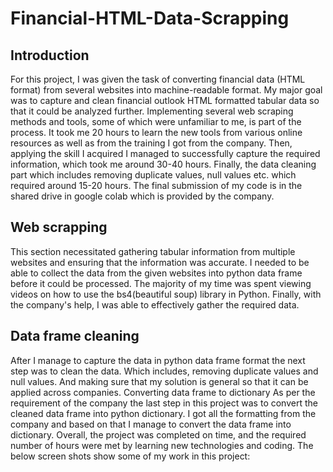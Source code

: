 # Financial-HTML-Data-Scrapping

## Introduction

For this project, I was given the task of converting financial data (HTML format) from several websites into machine-readable format. My major goal was to capture and clean financial outlook HTML formatted tabular data so that it could be analyzed further. Implementing several web scraping methods and tools, some of which were unfamiliar to me, is part of the process. It took me 20 hours to learn the new tools from various online resources as well as from the training I got from the company. Then, applying the skill I acquired I managed to successfully capture the required information, which took me around 30-40 hours. Finally, the data cleaning part which includes removing duplicate values, null values etc. which required around 15-20 hours. The final submission of my code is in the shared drive in google colab which is provided by the company.


## Web scrapping
This section necessitated gathering tabular information from multiple websites and ensuring that the information was accurate. I needed to be able to collect the data from the given websites into python data frame before it could be processed. The majority of my time was spent viewing videos on how to use the bs4(beautiful soup) library in Python. Finally, with the company's help, I was able to effectively gather the required data.

## Data frame cleaning
After I manage to capture the data in python data frame format the next step was to clean the data. Which includes, removing duplicate values and null values. And making sure that my solution is general so that it can be applied across companies.
Converting data frame to dictionary
As per the requirement of the company the last step in this project was to convert the cleaned data frame into python dictionary. I got all the formatting from the company and based on that I manage to convert the data frame into dictionary.
Overall, the project was completed on time, and the required number of hours were met by learning new technologies and coding. The below screen shots show some of my work in this project:
